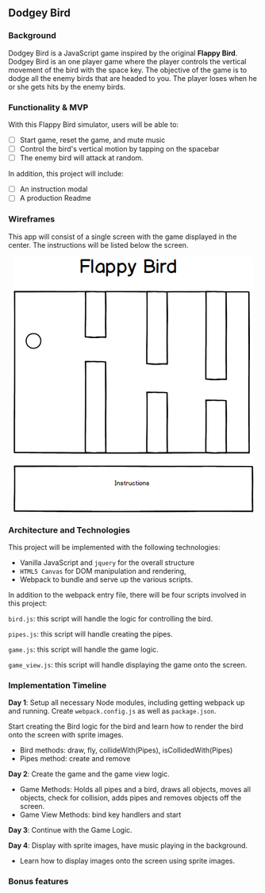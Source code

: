 ## Dodgey Bird

### Background

Dodgey Bird is a JavaScript game inspired by the original **Flappy Bird**. Dodgey Bird is an one player game where the player controls the vertical movement of the bird with the space key. The objective of the game is to dodge all the enemy birds that are headed to you. The player loses when he or she gets hits by the enemy birds.

### Functionality & MVP  

With this Flappy Bird simulator, users will be able to:

- [ ] Start game, reset the game, and mute music  
- [ ] Control the bird's vertical motion by tapping on the spacebar
- [ ] The enemy bird will attack at random.

In addition, this project will include:

- [ ] An instruction modal
- [ ] A production Readme

### Wireframes

This app will consist of a single screen with the game displayed in the center. The instructions will be listed below the screen.

<p align="center">
  <img src="images/wireframe.png" alt="wireframe" />
</p>

### Architecture and Technologies

This project will be implemented with the following technologies:

- Vanilla JavaScript and `jquery` for the overall structure
- `HTML5 Canvas` for DOM manipulation and rendering,
- Webpack to bundle and serve up the various scripts.

In addition to the webpack entry file, there will be four scripts involved in this project:

`bird.js`: this script will handle the logic for controlling the bird.

`pipes.js`: this script will handle creating the pipes.

`game.js`: this script will handle the game logic.

`game_view.js`: this script will handle displaying the game onto the screen.


### Implementation Timeline

**Day 1**: Setup all necessary Node modules, including getting webpack up and running. Create `webpack.config.js` as well as `package.json`.

Start creating the Bird logic for the bird and learn how to render the bird onto the screen with sprite images.
  - Bird methods: draw, fly, collideWith(Pipes), isCollidedWith(Pipes)
  - Pipes method: create and remove

**Day 2**: Create the game and the game view logic.
  - Game Methods: Holds all pipes and a bird, draws all objects, moves all objects,
      check for collision, adds pipes and removes objects off the screen.
  - Game View Methods: bind key handlers and start

**Day 3**: Continue with the Game Logic.

**Day 4**: Display with sprite images, have music playing in the background.
  - Learn how to display images onto the screen using sprite images.


### Bonus features
